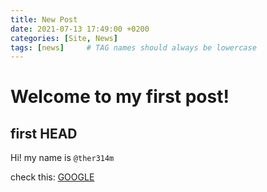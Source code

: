 ```yaml
---
title: New Post
date: 2021-07-13 17:49:00 +0200
categories: [Site, News]
tags: [news]     # TAG names should always be lowercase
---
```

# Welcome to my first post!

## first HEAD

Hi! my name is `@ther314m`

check this: <a href="https://google.com/">GOOGLE</a>